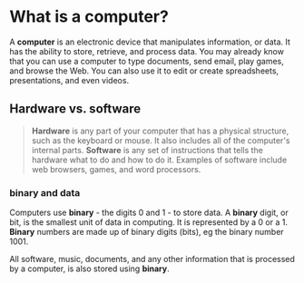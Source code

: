 # What is a computer?

 
A **computer** is an electronic device that manipulates information, or data. It has the ability to store, retrieve, and process data. You may already know that you can use a computer to type documents, send email, play games, and browse the Web. You can also use it to edit or create spreadsheets, presentations, and even videos.


## Hardware vs. software

> **Hardware** is any part of your computer that has a physical structure, such as the keyboard or mouse. It also includes all of the computer's internal parts.
> **Software** is any set of instructions that tells the hardware what to do and how to do it. Examples of software include web browsers, games, and word processors.

### binary and data

Computers use **binary** - the digits 0 and 1 - to store data. A **binary** digit, or bit, is the smallest unit of data in computing. It is represented by a 0 or a 1. **Binary** numbers are made up of binary digits (bits), eg the binary number 1001.

All software, music, documents, and any other information that is processed by a computer, is also stored using **binary**.



